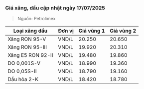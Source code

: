 
### Giá xăng, dầu cập nhật ngày 17/07/2025
> Nguồn: Petrolimex

| Loại xăng dầu     | Đơn vị | Giá vùng 1 | Giá vùng 2 |
|-------------------|--------|------------|------------|
| Xăng RON 95-V     | VND/L  |     20.250 |     20.650 |
| Xăng RON 95-III   | VND/L  |     19.920 |     20.310 |
| Xăng E5 RON 92-II | VND/L  |     19.480 |     19.860 |
| DO 0,001S-V       | VND/L  |     18.990 |     19.360 |
| DO 0,05S-II       | VND/L  |     18.790 |     19.160 |
| Dầu hỏa 2-K       | VND/L  |     18.420 |     18.780 |
